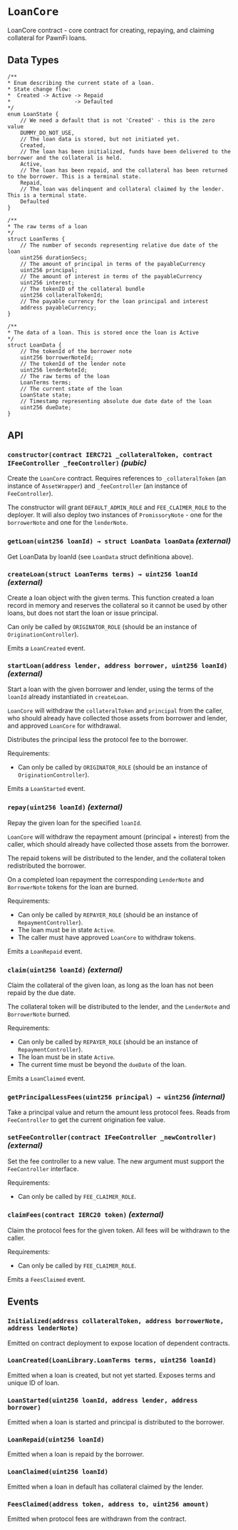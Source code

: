 # `LoanCore`

LoanCore contract - core contract for creating, repaying, and claiming collateral for PawnFi loans.

## Data Types

```
/**
* Enum describing the current state of a loan.
* State change flow:
*  Created -> Active -> Repaid
*                    -> Defaulted
*/
enum LoanState {
    // We need a default that is not 'Created' - this is the zero value
    DUMMY_DO_NOT_USE,
    // The loan data is stored, but not initiated yet.
    Created,
    // The loan has been initialized, funds have been delivered to the borrower and the collateral is held.
    Active,
    // The loan has been repaid, and the collateral has been returned to the borrower. This is a terminal state.
    Repaid,
    // The loan was delinquent and collateral claimed by the lender. This is a terminal state.
    Defaulted
}

/**
* The raw terms of a loan
*/
struct LoanTerms {
    // The number of seconds representing relative due date of the loan
    uint256 durationSecs;
    // The amount of principal in terms of the payableCurrency
    uint256 principal;
    // The amount of interest in terms of the payableCurrency
    uint256 interest;
    // The tokenID of the collateral bundle
    uint256 collateralTokenId;
    // The payable currency for the loan principal and interest
    address payableCurrency;
}

/**
* The data of a loan. This is stored once the loan is Active
*/
struct LoanData {
    // The tokenId of the borrower note
    uint256 borrowerNoteId;
    // The tokenId of the lender note
    uint256 lenderNoteId;
    // The raw terms of the loan
    LoanTerms terms;
    // The current state of the loan
    LoanState state;
    // Timestamp representing absolute due date date of the loan
    uint256 dueDate;
}
```

## API
### `constructor(contract IERC721 _collateralToken, contract IFeeController _feeController)` _(pubic)_

Create the `LoanCore` contract. Requires references to `_collateralToken` (an instance of `AssetWrapper`)
and `_feeController` (an instance of `FeeController`).

The constructor will grant `DEFAULT_ADMIN_ROLE` and `FEE_CLAIMER_ROLE` to the deployer. It will also
deploy two instances of `PromissoryNote` - one for the `borrowerNote` and one for the `lenderNote`.

### `getLoan(uint256 loanId) → struct LoanData loanData` _(external)_

Get LoanData by loanId (see `LoanData` struct definitiona above).

### `createLoan(struct LoanTerms terms) → uint256 loanId` _(external)_

Create a loan object with the given terms. This function created a loan record
in memory and reserves the collateral so it cannot be used by other loans, but
does not start the loan or issue principal.

Can only be called by `ORIGINATOR_ROLE` (should be an instance of `OriginationController`).

Emits a `LoanCreated` event.

### `startLoan(address lender, address borrower, uint256 loanId)` _(external)_

Start a loan with the given borrower and lender, using the terms of the
`loanId` already instantiated in `createLoan`.

`LoanCore` will withdraw the `collateralToken` and `principal` from the caller,
who should already have collected those assets from borrower and lender,
and approved `LoanCore` for withdrawal.

Distributes the principal less the protocol fee to the borrower.

Requirements:

- Can only be called by `ORIGINATOR_ROLE` (should be an instance of `OriginationController`).

Emits a `LoanStarted` event.

### `repay(uint256 loanId)` _(external)_

Repay the given loan for the specified `loanId`.

`LoanCore` will withdraw the repayment amount (principal + interest) from
the caller, which should already have collected those assets from the borrower.

The repaid tokens will be distributed to the lender, and the collateral token
redistributed the borrower.

On a completed loan repayment the corresponding `LenderNote` and `BorrowerNote`
tokens for the loan are burned.

Requirements:

- Can only be called by `REPAYER_ROLE` (should be an instance of `RepaymentController`).
- The loan must be in state `Active`.
- The caller must have approved `LoanCore` to withdraw tokens.

Emits a `LoanRepaid` event.

### `claim(uint256 loanId)` _(external)_

Claim the collateral of the given loan, as long as the loan has not been repaid by the
due date.

The collateral token will be distributed to the lender, and the `LenderNote` and
`BorrowerNote` burned.

Requirements:

- Can only be called by `REPAYER_ROLE` (should be an instance of `RepaymentController`).
- The loan must be in state `Active`.
- The current time must be beyond the `dueDate` of the loan.

Emits a `LoanClaimed` event.

### `getPrincipalLessFees(uint256 principal) → uint256` _(internal)_

Take a principal value and return the amount less protocol fees. Reads from
`FeeController` to get the current origination fee value.

### `setFeeController(contract IFeeController _newController)` _(external)_

Set the fee controller to a new value. The new argument must support
the `FeeController` interface.

Requirements:

- Can only be called by `FEE_CLAIMER_ROLE`.

### `claimFees(contract IERC20 token)` _(external)_

Claim the protocol fees for the given token. All fees will be withdrawn
to the caller.

Requirements:

- Can only be called by `FEE_CLAIMER_ROLE`.

Emits a `FeesClaimed` event.

## Events

### `Initialized(address collateralToken, address borrowerNote, address lenderNote)`

Emitted on contract deployment to expose location of dependent contracts.

### `LoanCreated(LoanLibrary.LoanTerms terms, uint256 loanId)`

Emitted when a loan is created, but not yet started. Exposes terms and unique ID of loan.

### `LoanStarted(uint256 loanId, address lender, address borrower)`

Emitted when a loan is started and principal is distributed to the borrower.

### `LoanRepaid(uint256 loanId)`

Emitted when a loan is repaid by the borrower.

### `LoanClaimed(uint256 loanId)`

Emitted when a loan in default has collateral claimed by the lender.

### `FeesClaimed(address token, address to, uint256 amount)`

Emitted when protocol fees are withdrawn from the contract.

